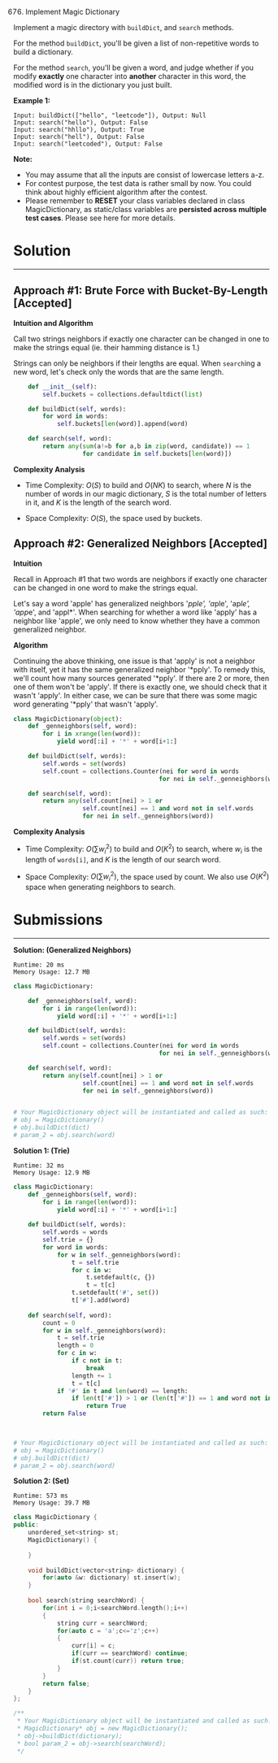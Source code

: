 676. Implement Magic Dictionary

Implement a magic directory with `buildDict`, and `search` methods.

For the method `buildDict`, you'll be given a list of non-repetitive words to build a dictionary.

For the method `search`, you'll be given a word, and judge whether if you modify **exactly** one character into **another** character in this word, the modified word is in the dictionary you just built.

**Example 1:**
```
Input: buildDict(["hello", "leetcode"]), Output: Null
Input: search("hello"), Output: False
Input: search("hhllo"), Output: True
Input: search("hell"), Output: False
Input: search("leetcoded"), Output: False
```

**Note:**

* You may assume that all the inputs are consist of lowercase letters a-z.
* For contest purpose, the test data is rather small by now. You could think about highly efficient algorithm after the contest.
* Please remember to **RESET** your class variables declared in class MagicDictionary, as static/class variables are **persisted across multiple test cases**. Please see here for more details.

# Solution
---
## Approach #1: Brute Force with Bucket-By-Length [Accepted]
**Intuition and Algorithm**

Call two strings neighbors if exactly one character can be changed in one to make the strings equal (ie. their hamming distance is 1.)

Strings can only be neighbors if their lengths are equal. When `search`ing a new word, let's check only the words that are the same length.

```Python
    def __init__(self):
        self.buckets = collections.defaultdict(list)

    def buildDict(self, words):
        for word in words:
            self.buckets[len(word)].append(word)

    def search(self, word):
        return any(sum(a!=b for a,b in zip(word, candidate)) == 1
                   for candidate in self.buckets[len(word)])
```

**Complexity Analysis**

* Time Complexity: $O(S)$ to build and $O(NK)$ to search, where $N$ is the number of words in our magic dictionary, $S$ is the total number of letters in it, and $K$ is the length of the search word.

* Space Complexity: $O(S)$, the space used by buckets.

## Approach #2: Generalized Neighbors [Accepted]
**Intuition**

Recall in Approach #1 that two words are neighbors if exactly one character can be changed in one word to make the strings equal.

Let's say a word 'apple' has generalized neighbors '*pple', 'a*ple', 'ap*le', 'app*e', and 'appl*'. When searching for whether a word like 'apply' has a neighbor like 'apple', we only need to know whether they have a common generalized neighbor.

**Algorithm**

Continuing the above thinking, one issue is that 'apply' is not a neighbor with itself, yet it has the same generalized neighbor '*pply'. To remedy this, we'll count how many sources generated '*pply'. If there are 2 or more, then one of them won't be 'apply'. If there is exactly one, we should check that it wasn't 'apply'. In either case, we can be sure that there was some magic word generating '*pply' that wasn't 'apply'.

```python
class MagicDictionary(object):
    def _genneighbors(self, word):
        for i in xrange(len(word)):
            yield word[:i] + '*' + word[i+1:]

    def buildDict(self, words):
        self.words = set(words)
        self.count = collections.Counter(nei for word in words
                                        for nei in self._genneighbors(word))

    def search(self, word):
        return any(self.count[nei] > 1 or
                   self.count[nei] == 1 and word not in self.words
                   for nei in self._genneighbors(word))
```

**Complexity Analysis**

* Time Complexity: $O(\sum w_i^2)$ to build and $O(K^2)$ to search, where $w_i$ is the length of `words[i]`, and $K$ is the length of our search word.

* Space Complexity: $O(\sum w_i^2)$, the space used by count. We also use $O(K^2)$ space when generating neighbors to search.

# Submissions
---
**Solution: (Generalized Neighbors)**
```
Runtime: 20 ms
Memory Usage: 12.7 MB
```
```python
class MagicDictionary:

    def _genneighbors(self, word):
        for i in range(len(word)):
            yield word[:i] + '*' + word[i+1:]

    def buildDict(self, words):
        self.words = set(words)
        self.count = collections.Counter(nei for word in words
                                        for nei in self._genneighbors(word))

    def search(self, word):
        return any(self.count[nei] > 1 or
                   self.count[nei] == 1 and word not in self.words
                   for nei in self._genneighbors(word))


# Your MagicDictionary object will be instantiated and called as such:
# obj = MagicDictionary()
# obj.buildDict(dict)
# param_2 = obj.search(word)
```

**Solution 1: (Trie)**
```
Runtime: 32 ms
Memory Usage: 12.9 MB
```
```python
class MagicDictionary:
    def _genneighbors(self, word):
        for i in range(len(word)):
            yield word[:i] + '*' + word[i+1:]
    
    def buildDict(self, words):
        self.words = words
        self.trie = {}
        for word in words:
            for w in self._genneighbors(word):
                t = self.trie
                for c in w:
                    t.setdefault(c, {})
                    t = t[c]
                t.setdefault('#', set())
                t['#'].add(word)
                
    def search(self, word):
        count = 0
        for w in self._genneighbors(word):
            t = self.trie
            length = 0
            for c in w:
                if c not in t:
                    break
                length += 1
                t = t[c]
            if '#' in t and len(word) == length:
                if len(t['#']) > 1 or (len(t['#']) == 1 and word not in t['#']):
                    return True
        return False
            


# Your MagicDictionary object will be instantiated and called as such:
# obj = MagicDictionary()
# obj.buildDict(dict)
# param_2 = obj.search(word)
```

**Solution 2: (Set)**
```
Runtime: 573 ms
Memory Usage: 39.7 MB
```
```c++
class MagicDictionary {
public:
    unordered_set<string> st;
    MagicDictionary() {
        
    }
    
    void buildDict(vector<string> dictionary) {
        for(auto &w: dictionary) st.insert(w);
    }
    
    bool search(string searchWord) {
        for(int i = 0;i<searchWord.length();i++)
        {
            string curr = searchWord;
            for(auto c = 'a';c<='z';c++)
            {
                curr[i] = c;
                if(curr == searchWord) continue;
                if(st.count(curr)) return true;
            }
        }
        return false;
    }
};

/**
 * Your MagicDictionary object will be instantiated and called as such:
 * MagicDictionary* obj = new MagicDictionary();
 * obj->buildDict(dictionary);
 * bool param_2 = obj->search(searchWord);
 */
```
